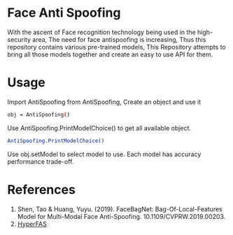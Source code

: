 # Face Anti Spoofing 
With the ascent of Face recognition technology being used in the high-security area, The need for face antispoofing is increasing, Thus this repository contains various pre-trained models, This Repository attempts to bring all those models together and create an easy to use API for them.

# Usage
Import AntiSpoofing from AntiSpoofing, Create an object and use it
```bash
obj = AntiSpoofing()
```

Use AntiSpoofing.PrintModelChoice() to get all available object. 

```bash
AntiSpoofing.PrintModelChoice() 
```
Use obj.setModel to select model to use. Each model has accuracy performance trade-off. 

# References 
1. Shen, Tao & Huang, Yuyu. (2019). FaceBagNet: Bag-Of-Local-Features Model for Multi-Modal Face Anti-Spoofing. 10.1109/CVPRW.2019.00203.
2. [HyperFAS](https://spotvisionai.streamlit.app/)

